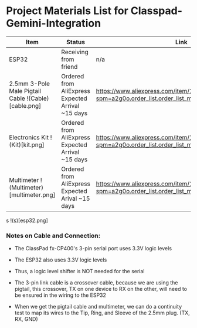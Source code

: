 # Project Materials List for Classpad-Gemini-Integration
| Item                                                | Status                                             | Link                                                                                                         | Cost          |
|-----------------------------------------------------|----------------------------------------------------|--------------------------------------------------------------------------------------------------------------|---------------|
| ESP32                              | Receiving from friend                              | n/a                                                                                                          | free!         |
| 2.5mm 3-Pole Male Pigtail Cable !(Cable)[cable.png] | Ordered from AliExpress  Expected Arrival ~15 days | https://www.aliexpress.com/item/1005005323735681.html?spm=a2g0o.order_list.order_list_main.10.1f7f1802iX4dpf | AU$2.57       |
| Electronics Kit  !(Kit)[kit.png]                    | Ordered from AliExpress Expected Arrival ~15 days  | https://www.aliexpress.com/item/1005007196303273.html?spm=a2g0o.order_list.order_list_main.15.1f7f1802iX4dpf | AU$3.67       |
| Multimeter !(Multimeter)[multimeter.png]            | Ordered from AliExpress Expected Arival ~15 days   | https://www.aliexpress.com/item/1005005221413391.html?spm=a2g0o.order_list.order_list_main.5.1f7f1802iX4dpf  | Total:AU$8.17 |                                                    |

s !(s)[esp32.png]

### Notes on Cable and Connection:
* The ClassPad fx-CP400's 3-pin serial port uses 3.3V logic levels

* The ESP32 also uses 3.3V logic levels

* Thus, a logic level shifter is NOT needed for the serial

* The 3-pin link cable is a crossover cable, because we are using the pigtail, this crossover, TX on one device to RX on the other, will need to be ensured in the wiring to the ESP32

* When we get the pigtail cable and multimeter, we can do a continuity test to map its wires to the Tip, Ring, and Sleeve of the 2.5mm plug. (TX, RX, GND)